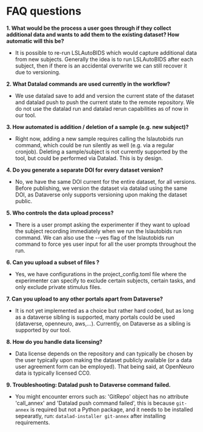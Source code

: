 # FAQ questions


__1. What would be the process a user goes through if they collect additional data and wants to add them to the existing dataset? How automatic will this be?__

- It is possible to re-run LSLAutoBIDS which would capture additional data from new subjects. Generally the idea is to run LSLAutoBIDS after each subject, then if there is an accidental overwrite we can still recover it due to versioning.

__2. What Datalad commands are used currently in the workflow?__
- We use datalad save to add and version the current state of the dataset and datalad push  to push the current state to the remote repository. We do not use the datalad run and datalad rerun capabilities as of now in our tool.

__3. How automated is addition / deletion of a sample (e.g. new subject)?__
- Right now, adding a new sample requires calling the lslautobids run command, which could be run silently as well (e.g. via a regular cronjob). Deleting a sample/subject is not currently supported by the tool, but could be performed via Datalad. This is by design. 

__4. Do you generate a separate DOI for every dataset version?__
- No, we have the same DOI current for the entire dataset, for all versions. Before publishing, we version the dataset via datalad using the same DOI, as Dataverse only supports versioning upon making the dataset public. 
 
__5. Who controls the data upload process?__
- There is a user prompt asking the experimenter if they want to upload the subject recording immediately when we run the lslautobids run command. We can also use the --yes flag of the lslautobids run command to force yes user input for all the user prompts throughout the run.

__6. Can you upload a subset of files ?__
- Yes, we have configurations in the project_config.toml file where the experimenter can specify to exclude certain subjects, certain tasks, and only exclude private stimulus files.

__7. Can you upload to any other portals apart from Dataverse?__ 
- It is not yet implemented as a choice but rather hard coded, but as long as a dataverse sibling is supported, many portals could be used (dataverse, openneuro, aws,...). Currently, on Dataverse as a sibling is supported by our tool.


__8. How do you handle data licensing?__
- Data license depends on the repository and can typically be chosen by the user typically upon making the dataset publicly available (or a data user agreement form can be employed). That being said, at OpenNeuro data is typically licensed CC0. 

__9. Troubleshooting: Datalad push to Dataverse command failed.__
- You might encounter errors such as: 'GitRepo' object has no attribute 'call_annex' and 'Datalad push command failed', this is because `git-annex` is required but not a Python package, and it needs to be installed sepearatly, run: `datalad-installer git-annex` after installing requirements.